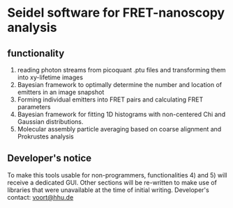 
# Seidel software for FRET-nanoscopy analysis  
## functionality  
1) reading photon streams from picoquant .ptu files and transforming them into xy-lifetime images
2) Bayesian framework to optimally determine the number and location of emitters in an image snapshot
3) Forming individual emitters into FRET pairs and calculating FRET parameters   
4) Bayesian framework for fitting 1D histograms with non-centered Chi and Gaussian distributions.
5) Molecular assembly particle averaging based on coarse alignment and Prokrustes analysis

## Developer's notice
To make this tools usable for non-programmers, functionalities 4) and 5) will receive a dedicated GUI. Other sections will be re-written to make use of libraries that were unavailable at the time of initial writing.
Developer's contact: voort@hhu.de

